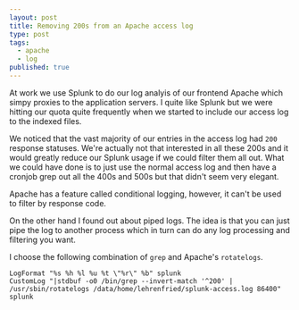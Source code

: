 ```yaml
---
layout: post
title: Removing 200s from an Apache access log
type: post
tags:
  - apache
  - log
published: true
---
```

At work we use Splunk to do our log analyis of our frontend Apache which simpy
proxies to the application servers. I quite like Splunk but we were
hitting our quota quite frequently when we started to include our access log
to the indexed files.

We noticed that the vast majority of our entries in the access log had `200`
response statuses. We're actually not that interested in all these 200s and
it would greatly reduce our Splunk usage if we could filter them all out.
What we could have done is to just use the normal access log and then have a
cronjob grep out all the 400s and 500s but that didn't seem very elegant.

Apache has a feature called conditional logging, however, it can't be used to
filter by response code.

On the other hand I found out about piped logs. The idea is that you can just
pipe the log to another process which in turn can do any log processing and
filtering you want.

I choose the following combination of `grep` and Apache's `rotatelogs`.

```
LogFormat "%s %h %l %u %t \"%r\" %b" splunk
CustomLog "|stdbuf -o0 /bin/grep --invert-match '^200' | /usr/sbin/rotatelogs /data/home/lehrenfried/splunk-access.log 86400" splunk
```
